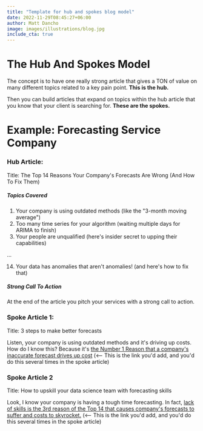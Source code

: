 ```yaml
---
title: "Template for hub and spokes blog model"
date: 2022-11-29T08:45:27+06:00
author: Matt Dancho
image: images/illustrations/blog.jpg
include_cta: true
---
```


# The Hub And Spokes Model

The concept is to have one really strong article that gives a TON of value on many different topics related to a key pain point. __This is the hub.__

Then you can build articles that expand on topics within the hub article that you know that your client is searching for. __These are the spokes.__

# Example: Forecasting Service Company

### Hub Article: 

Title: The Top 14 Reasons Your Company's Forecasts Are Wrong (And How To Fix Them)

##### Topics Covered

1. Your company is using outdated methods (like the "3-month moving average")
2. Too many time series for your algorithm (waiting multiple days for ARIMA to finish)
3. Your people are unqualified (here's insider secret to upping their capabilities)

...

14. Your data has anomalies that aren't anomalies! (and here's how to fix that)

##### Strong Call To Action

At the end of the article you pitch your services with a strong call to action. 

### Spoke Article 1:

Title: 3 steps to make better forecasts 

Listen, your company is using outdated methods and it's driving up costs. How do I know this? Because it's [the Number 1 Reason that a company's inaccurate forecast drives up cost](/blog/template_hub_and_spokes) (<-- This is the link you'd add, and you'd do this several times in the spoke article)

### Spoke Article 2

Title: How to upskill your data science team with forecasting skills

Look, I know your company is having a tough time forecasting. In fact, [lack of skills is the 3rd reason of the Top 14 that causes company's forecasts to suffer and costs to skyrocket.](/blog/template_hub_and_spokes) (<-- This is the link you'd add, and you'd do this several times in the spoke article)


